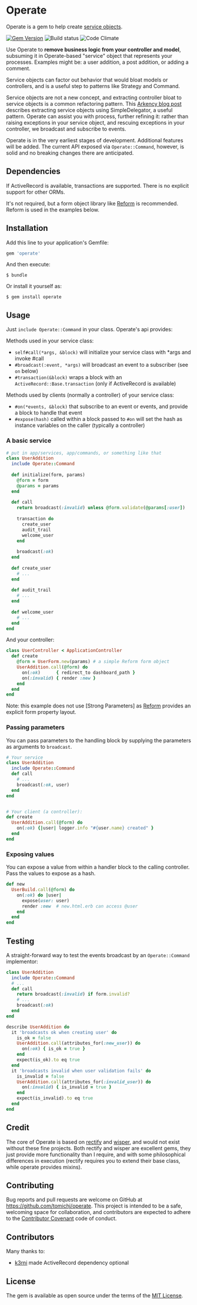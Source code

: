 # Operate

Operate is a gem to help create [service objects].

[![Gem Version](https://badge.fury.io/rb/operate.svg)](https://badge.fury.io/rb/operate) ![Build status](https://travis-ci.org/tomichj/operate.svg?branch=master) ![Code Climate](https://codeclimate.com/github/tomichj/operate/badges/gpa.svg)

Use Operate to __remove business logic from your controller and model__, subsuming it in Operate-based 
"service" object that represents your processes. Examples might be: a user addition, a post addition, 
or adding a comment.  

Service objects can factor out behavior that would bloat models or controllers, and is a useful step to patterns
like Strategy and Command.

Service objects are not a new concept, and extracting controller bloat to service objects is a common 
refactoring pattern. This [Arkency blog post] describes extracting service objects using SimpleDelegator, a
useful pattern. Operate can assist you with process, further refining it: rather than raising exceptions in your
service object, and rescuing exceptions in your controller, we broadcast and subscribe to events.

Operate is in the very earliest stages of development. Additional features will be added. The current API 
exposed via `Operate::Command`, however, is solid and no breaking changes there are anticipated.


## Dependencies

If ActiveRecord is available, transactions are supported. There is no explicit support for other ORMs.

It's not required, but a form object library like [Reform] is recommended. Reform is used in the examples below.


## Installation

Add this line to your application's Gemfile:

```ruby
gem 'operate'
```

And then execute:

    $ bundle

Or install it yourself as:

    $ gem install operate


## Usage

Just `include Operate::Command` in your class. Operate's api provides:

Methods used in your service class:
* `self#call(*args, &block)` will initialize your service class with *args and invoke #call
* `#broadcast(:event, *args)` will broadcast an event to a subscriber (see `on` below)
* `#transaction(&block)` wraps a block with an `ActiveRecord::Base.transaction` (only if ActiveRecord is available)

Methods used by clients (normally a controller) of your service class:
* `#on(*events, &block)` that subscribe to an event or events, and provide a block to handle that event
* `#expose(hash)` called within a block passed to `#on` will set the hash as instance variables on the caller (typically a controller)


### A basic service

```ruby
# put in app/services, app/commands, or something like that
class UserAddition
  include Operate::Command
  
  def initialize(form, params)
    @form = form
    @params = params
  end
  
  def call
    return broadcast(:invalid) unless @form.validate(@params[:user])
    
    transaction do
      create_user
      audit_trail
      welcome_user
    end
    
    broadcast(:ok)
  end
  
  def create_user
    # ...
  end
  
  def audit_trail
    # ...
  end
  
  def welcome_user
    # ...
  end
end
```

And your controller:

```ruby
class UserController < ApplicationController
  def create
    @form = UserForm.new(params) # a simple Reform form object
    UserAddition.call(@form) do
      on(:ok)      { redirect_to dashboard_path }
      on(:invalid) { render :new }
    end
  end
end
```

Note: this example does not use [Strong Parameters] as [Reform] provides an explicit form property layout.


### Passing parameters

You can pass parameters to the handling block by supplying the parameters as arguments to `broadcast`.

```ruby
# Your service
class UserAddition
  include Operate::Command
  def call
    # ...
    broadcast(:ok, user)
  end
end


# Your client (a controller):
def create
  UserAddition.call(@form) do
    on(:ok) {|user| logger.info "#{user.name} created" }
  end
end
```

### Exposing values

You can expose a value from within a handler block to the calling controller. Pass the values to expose as a hash.

```ruby
def new
  UserBuild.call(@form) do
    on(:ok) do |user|
	  expose(user: user)
	  render :new  # new.html.erb can access @user
	end
  end
end
```

## Testing

A straight-forward way to test the events broadcast by an `Operate::Command` implementor:

```ruby
class UserAddition
  include Operate::Command
  # ...
  def call
    return broadcast(:invalid) if form.invalid?
    # ...
    broadcast(:ok) 
  end
end
```

```ruby
describe UserAddition do
  it 'broadcasts ok when creating user' do
    is_ok = false
    UserAddition.call(attributes_for(:new_user)) do
      on(:ok) { is_ok = true }
    end
    expect(is_ok).to eq true
  end
  it 'broadcasts invalid when user validation fails' do
    is_invalid = false
    UserAddition.call(attributes_for(:invalid_user)) do
      on(:invalid) { is_invalid = true }
    end
    expect(is_invalid).to eq true
  end
end
```

## Credit

The core of Operate is based on [rectify] and [wisper], and would not exist without these fine projects.
Both rectify and wisper are excellent gems, they just provide more functionality than I require, and with
some philosophical differences in execution (rectify requires you to extend their base class, while operate provides mixins).


## Contributing

Bug reports and pull requests are welcome on GitHub at https://github.com/tomichj/operate. 
This project is intended to be a safe, welcoming space for collaboration, and contributors are 
expected to adhere to the [Contributor Covenant](http://contributor-covenant.org) code of conduct.


## Contributors

Many thanks to:

* [k3rni](https://github.com/k3rni) made ActiveRecord dependency optional


## License

The gem is available as open source under the terms of the [MIT License](http://opensource.org/licenses/MIT).

[service objects]: https://gist.github.com/blaix/5764401
[arkency blog post]: http://blog.arkency.com/2015/05/extract-a-service-object-using-simpledelegator/
[Reform]: http://trailblazer.to/gems/reform/index.html
[String Parameters]: https://github.com/rails/strong_parameters
[rectify]: https://github.com/andypike/rectify
[wisper]: https://github.com/krisleech/wisper
